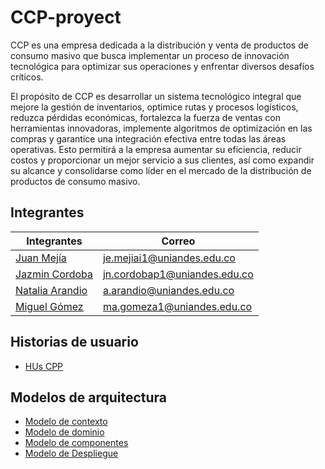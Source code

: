 # CCP-proyect
CCP es una empresa dedicada a la distribución y venta de productos de consumo masivo que busca implementar un proceso de innovación tecnológica para optimizar sus operaciones y enfrentar diversos desafíos críticos.

El propósito de CCP es desarrollar un sistema tecnológico integral que mejore la gestión de inventarios, optimice rutas y procesos logísticos, reduzca pérdidas económicas, fortalezca la fuerza de ventas con herramientas innovadoras, implemente algoritmos de optimización en las compras y garantice una integración efectiva entre todas las áreas operativas. Esto permitirá a la empresa aumentar su eficiencia, reducir costos y proporcionar un mejor servicio a sus clientes, así como expandir su alcance y consolidarse como líder en el mercado de la distribución de productos de consumo masivo.

## Integrantes

| Integrantes                             |  Correo |
|-----------------------------------------|---------|
| [Juan Mejía](https://github.com/JUANES545)|je.mejiai1@uniandes.edu.co|
| [Jazmin Cordoba](https://github.com/JazminCorAndes)|jn.cordobap1@uniandes.edu.co|
| [Natalia Arandio](https://github.com/nataliaarandio)|a.arandio@uniandes.edu.co|
| [Miguel Gómez](https://github.com/Migue765)|ma.gomeza1@uniandes.edu.co|

## Historias de usuario
- [HUs CPP](https://github.com/users/Migue765/projects/1)

## Modelos de arquitectura

- [Modelo de contexto](https://github.com/Migue765/ccp-proyect/wiki/Modelo-de-contexto)
- [Modelo de dominio](https://github.com/Migue765/ccp-proyect/wiki/Modelo-de-dominio)
- [Modelo de componentes](https://github.com/Migue765/ccp-proyect/wiki/Modelo-de-componentes)
- [Modelo de Despliegue](https://github.com/Migue765/ccp-proyect/wiki/Modelo-de-despligue)
